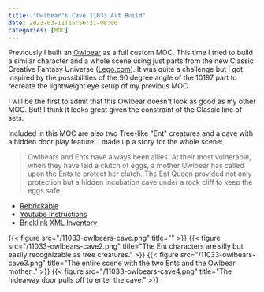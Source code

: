 ```yaml
---
title: "Owlbear's Cave 11033 Alt Build"
date: 2023-03-11T15:56:21-08:00
categories: [MOC]
---
```


Previously I built an [Owlbear](/posts/owlbear) as a full custom MOC. This time I tried to build a similar character and a whole scene using just parts from the new Classic Creative Fantasy Universe ([Lego.com](https://www.lego.com/en-us/product/creative-fantasy-universe-11033)). It was quite a challenge but I got inspired by the possibilities of the 90 degree angle of the 10197 part to recreate the lightweight eye setup of my previous MOC.

I will be the first to admit that this Owlbear doesn't look as good as my other MOC. But! I think it looks great given the constraint of the Classic line of sets.

Included in this MOC are also two Tree-like "Ent" creatures and a cave with a hidden door play feature. I made up a story for the whole scene:

> Owlbears and Ents have always been allies. At their most vulnerable, when they have laid a clutch of eggs, a mother Owlbear has called upon the Ents to protect her clutch. The Ent Queen provided not only protection but a hidden incubation cave under a rock cliff to keep the eggs safe.

<!-- - [PDF Instructions](/11033-owlbears-cave.pdf) -->
- [Rebrickable](https://rebrickable.com/mocs/MOC-141709/bricktoad/owlbears-cave-11033-alt-build/)
- [Youtube Instructions](https://youtu.be/xeODGW0PN-E)
- [Bricklink XML Inventory](/11033-owlbears-cave.xml)

{{< figure src="/11033-owlbears-cave.png" title="" >}}
{{< figure src="/11033-owlbears-cave2.png" title="The Ent characters are silly but easily recognizable as tree creatures." >}}
{{< figure src="/11033-owlbears-cave3.png" title="The entire scene with the two Ents and the Owlbear mother.." >}}
{{< figure src="/11033-owlbears-cave4.png" title="The hideaway door pulls off to enter the cave." >}}
